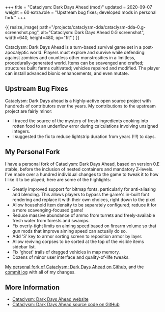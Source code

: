 +++
title = "Cataclysm: Dark Days Ahead (mod)"
updated = 2020-09-07
weight = 60
extra.role = "Upstream bug fixes; developed mods in personal fork."
+++

{{ resize_image(
  path="/projects/cataclysm-dda/cataclysm-dda-0.g-screenshot.png",
  alt="Cataclysm: Dark Days Ahead 0.G screenshot",
  width=640,
  height=480,
  op="fit"
) }}

Cataclysm: Dark Days Ahead is a turn-based survival game set in a post-apocalyptic world.
Players must explore and survive while defending against zombies and countless other monstrosities in a limitless, procedurally-generated world.
Items can be scavenged and crafted; structures built; farms cultivated; vehicles repaired and modified.
The player can install advanced bionic enhancements, and even mutate.

<!-- more -->

## Upstream Bug Fixes

Cataclysm: Dark Days ahead is a highly-active open source project with hundreds of contributors over the years.
My contributions to the upstream project are fairly minor:

- I traced the source of the mystery of fresh ingredients cooking into rotten food to an underflow error during calculations involving unsigned integers.
- I suggested the fix to reduce lightstrip duration from years (!!!) to days.

## My Personal Fork

I have a personal fork of Cataclysm: Dark Days Ahead, based on version 0.E stable, before the inclusion of nested containers and mandatory Z-levels.
I've made over a hundred individual changes to the game to tweak it to how I like it to be played; here are some of the highlights:

- Greatly improved support for bitmap fonts, particularly for anti-aliasing and blending.
  This allows players to bypass the game's in-built font rendering and replace it with their own choices, right down to the pixel.
- Allow household item density to be separately configured; reduce it for a more scavenging-focused game!
- Reduce massive abundance of ammo from turrets and freely-available fresh water from forests and swamps.
- Fix overly-tight limits on aiming speed based on firearm volume so that gun mods that improve aiming speed can actually do so.
- Add 'S' key to armor sorting screen to reposition armor by layer.
- Allow reviving corpses to be sorted at the top of the visible items sidebar list.
- Fix 'ghost' trails of dragged vehicles in map memory.
- Dozens of minor user interface and quality-of-life tweaks.

[My personal fork of Cataclysm: Dark Days Ahead on Github](https://github.com/tung/Cataclysm-DDA), and the [commit log](https://github.com/tung/Cataclysm-DDA/commits/custom) with all of my changes.

## More Information

- [Cataclysm: Dark Days Ahead website](https://cataclysmdda.org/)
- [Cataclysm: Dark Days Ahead source code on GitHub](https://github.com/CleverRaven/Cataclysm-DDA/)
